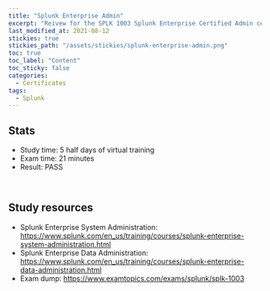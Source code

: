 ```yaml
---
title: "Splunk Enterprise Admin"
excerpt: "Reivew for the SPLK 1003 Splunk Enterprise Certified Admin certificate"
last_modified_at: 2021-08-12
stickies: true
stickies_path: "/assets/stickies/splunk-enterprise-admin.png"
toc: true
toc_label: "Content"
toc_sticky: false
categories:
  - Certificates
tags:
  - Splunk
---
```


## Stats
- Study time: 5 half days of virtual training
- Exam time: 21 minutes
- Result: PASS

<br>

## Study resources
- Splunk Enterprise System Administration: <https://www.splunk.com/en_us/training/courses/splunk-enterprise-system-administration.html>
- Splunk Enterprise Data Administration: <https://www.splunk.com/en_us/training/courses/splunk-enterprise-data-administration.html>
- Exam dump: <https://www.examtopics.com/exams/splunk/splk-1003>

<br>
